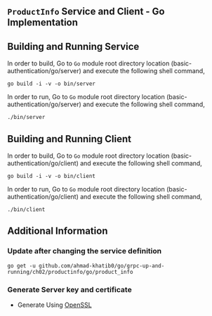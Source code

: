 ## ``ProductInfo`` Service and Client - Go Implementation

## Building and Running Service

In order to build, Go to ``Go`` module root directory location (basic-authentication/go/server) and execute the following
 shell command,
```
go build -i -v -o bin/server
```

In order to run, Go to ``Go`` module root directory location (basic-authentication/go/server) and execute the following
shell command,

```
./bin/server
```

## Building and Running Client   

In order to build, Go to ``Go`` module root directory location (basic-authentication/go/client) and execute the following
 shell command,
```
go build -i -v -o bin/client
```

In order to run, Go to ``Go`` module root directory location (basic-authentication/go/client) and execute the following
shell command,

```
./bin/client
```

## Additional Information

### Update after changing the service definition

```shell script 
go get -u github.com/ahmad-khatib0/go/grpc-up-and-running/ch02/productinfo/go/product_info
```


### Generate Server key and certificate

* Generate Using [OpenSSL](../certs/README.md)